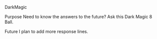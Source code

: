DarkMagic

Purpose
Need to know the answers to the future? Ask this Dark Magic 8 Ball.

Future
I plan to add more response lines.